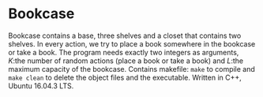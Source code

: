 # Bookcase
Bookcase contains a base, three shelves and a closet that contains two shelves. In every action, we try to place a book somewhere in the bookcase or take a book. The program needs exactly two integers as arguments, *K*:the number of random actions (place a book or take a book) and *L*:the maximum capacity of the bookcase. Contains makefile: `make` to compile and `make clean` to delete the object files and the executable. Written in C++, Ubuntu 16.04.3 LTS.
